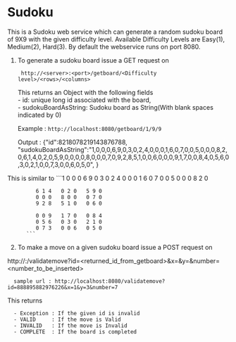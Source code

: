 # Sudoku

This is a Sudoku web service which can generate a random sudoku board of 9X9 with the given difficulty level.
 Available Difficulty Levels are Easy(1), Medium(2), Hard(3).
 By default the webservice runs on port 8080.

1. To generate a sudoku board issue a GET request on 

        http://<server>:<port>/getboard/<Difficulty level>/<rows>/<columns>
        
   This returns an Object with the following fields   
              - id: unique long id associated with the board,   
              - sudokuBoardAsString: Sudoku board as String(With blank spaces indicated by 0)
                   
    Example : `http://localhost:8080/getboard/1/9/9` 
    
    Output  : {"id":8218078219143876788,
                "sudokuBoardAsString":"1,0,0,0,6,9,0,3,0,2,4,0,0,0,1,6,0,7,0,0,5,0,0,0,8,2,0,6,1,4,0,2,0,5,9,0,0,0,0,8,0,0,0,7,0,9,2,8,5,1,0,0,6,0,0,0,9,1,7,0,0,8,4,0,5,6,0,3,0,2,1,0,0,7,3,0,0,6,0,5,0",
                }
                
  This is similar to
          ```1 0 0   0 6 9   0 3 0
             2 4 0   0 0 1   6 0 7
             0 0 5   0 0 0   8 2 0
             
             6 1 4   0 2 0   5 9 0
             0 0 0   8 0 0   0 7 0
             9 2 8   5 1 0   0 6 0
             
             0 0 9   1 7 0   0 8 4
             0 5 6   0 3 0   2 1 0
             0 7 3   0 0 6   0 5 0
          ```

2. To make a move on a given sudoku board issue a POST request on      
             
http://<server>:<port>/validatemove?id=<returned_id_from_getboard>&x=<x-coordinate>&y=<y-coordinate>&number=<number_to_be_inserted>
   
      sample url : http://localhost:8080/validatemove?id=888895882976226&x=1&y=3&number=7
   This returns   
   
      - Exception : If the given id is invalid
      - VALID     : If the move is Valid
      - INVALID   : If the move is Invalid
      - COMPLETE  : If the board is completed
